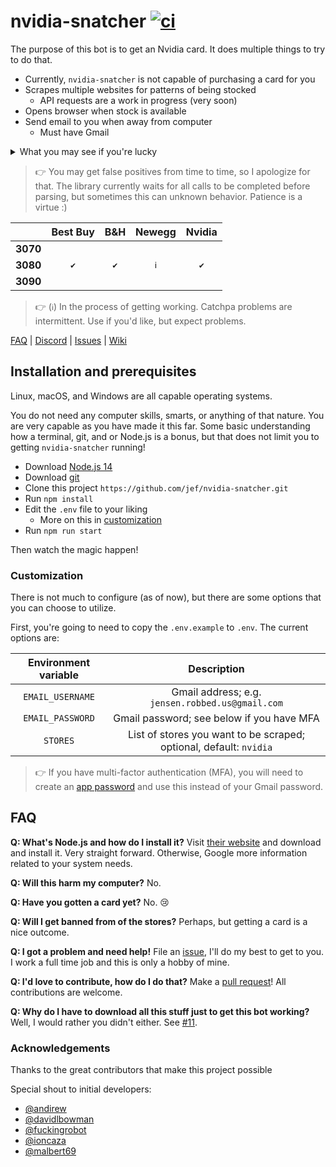 # nvidia-snatcher [![ci](https://github.com/jef/nvidia-snatcher/workflows/ci/badge.svg)](https://github.com/jef/nvidia-snatcher/actions?query=workflow%3Aci)

The purpose of this bot is to get an Nvidia card. It does multiple things to try to do that.

- Currently, `nvidia-snatcher` is not capable of purchasing a card for you
- Scrapes multiple websites for patterns of being stocked
    - API requests are a work in progress (very soon)
- Opens browser when stock is available
- Send email to you when away from computer
    - Must have Gmail

<details>
<summary>What you may see if you're lucky</summary>

```sh
2020-09-18T07:06:28.535Z info :: ✖ [nvidia] nvidia founders edition is still out of stock
2020-09-18T07:06:31.241Z info :: ✖ [nvidia] nvidia founders edition is still out of stock
2020-09-18T07:06:34.212Z info :: ✖ [bestbuy] nvidia founder edition is still out of stock
2020-09-18T07:06:39.878Z info :: ✖ [bandh] gigabyte black is still out of stock
2020-09-18T07:06:43.236Z info :: ✖ [bestbuy] gigabyte black is still out of stock
2020-09-18T07:06:43.318Z info :: ↗ trying stores again
2020-09-18T07:06:43.318Z info :: 🚀🚀🚀 [nvidia] nvidia founders edition IN STOCK 🚀🚀🚀
2020-09-18T07:06:43.318Z info :: https://store.nvidia.com/store/nvidia/en_US/buy/productID.5438481700/clearCart.yes/nextPage.QuickBuyCartPage
```

</details>

> :point_right: You may get false positives from time to time, so I apologize for that. The library currently waits for all calls to be completed before parsing, but sometimes this can unknown behavior. Patience is a virtue :)

| | **Best Buy** | **B&H** | **Newegg** | **Nvidia** |
|:---:|:---:|:---:|:---:|:---:|
| **3070**|  |  |  |  |
| **3080** | `✔` | `✔` | `ℹ` | `✔` |
| **3090** |  |  |  |  |

> :point_right: (`ℹ`) In the process of getting working. Catchpa problems are intermittent. Use if you'd like, but expect problems.

[FAQ](#FAQ) | [Discord](https://discord.gg/3duFzwk) | [Issues](https://github.com/jef/nvidia-snatcher/issues) | [Wiki](https://github.com/jef/nvidia-snatcher/wiki)

## Installation and prerequisites

Linux, macOS, and Windows are all capable operating systems.

You do not need any computer skills, smarts, or anything of that nature. You are very capable as you have made it this far. Some basic understanding how a terminal, git, and or Node.js is a bonus, but that does not limit you to getting `nvidia-snatcher` running!

- Download [Node.js 14](https://nodejs.org/en/)
- Download [git](https://git-scm.com/)
- Clone this project `https://github.com/jef/nvidia-snatcher.git`
- Run `npm install`
- Edit the `.env` file to your liking
    - More on this in [customization](#Customization)
- Run `npm run start`

Then watch the magic happen!

### Customization

There is not much to configure (as of now), but there are some options that you can choose to utilize.

First, you're going to need to copy the `.env.example` to `.env`. The current options are:

| **Environment variable** | **Description** |
|:---:|:---:|
| `EMAIL_USERNAME` | Gmail address; e.g. `jensen.robbed.us@gmail.com` |
| `EMAIL_PASSWORD` | Gmail password; see below if you have MFA |
| `STORES` | List of stores you want to be scraped; optional, default: `nvidia` |

> :point_right: If you have multi-factor authentication (MFA), you will need to create an [app password](https://myaccount.google.com/apppasswords) and use this instead of your Gmail password.

## FAQ

**Q: What's Node.js and how do I install it?** Visit [their website](https://nodejs.org/en/) and download and install it. Very straight forward. Otherwise, Google more information related to your system needs.

**Q: Will this harm my computer?** No.

**Q: Have you gotten a card yet?** No. :cry:

**Q: Will I get banned from of the stores?** Perhaps, but getting a card is a nice outcome.

**Q: I got a problem and need help!** File an [issue](https://github.com/jef/nvidia-snatcher/issues/new/choose), I'll do my best to get to you. I work a full time job and this is only a hobby of mine.

**Q: I'd love to contribute, how do I do that?** Make a [pull request](https://github.com/jef/nvidia-snatcher/pulls?q=is%3Apr+is%3Aopen+sort%3Aupdated-desc)! All contributions are welcome.

**Q: Why do I have to download all this stuff just to get this bot working?** Well, I would rather you didn't either. See [#11](https://github.com/jef/nvidia-snatcher/issues/11).

### Acknowledgements

Thanks to the great contributors that make this project possible

Special shout to initial developers:

- [@andirew](https://github.com/andirew)
- [@davidlbowman](https://github.com/davidlbowman)
- [@fuckingrobot](https://github.com/fuckingrobot)
- [@ioncaza](https://github.com/IonCaza)
- [@malbert69](https://github.com/malbert69)
